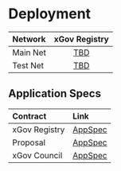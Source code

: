# Deployment

| Network  |                 xGov Registry                 |
|:---------|:---------------------------------------------:|
| Main Net |     [TBD](https://lora.algokit.io/app-id)     |
| Test Net | [TBD](https://lora.algokit.io/testnet/app-id) |

## Application Specs

| Contract      | Link                                                                                                                                    |
|:--------------|:----------------------------------------------------------------------------------------------------------------------------------------|
| xGov Registry | [AppSpec](https://github.com/algorandfoundation/xgov-beta-sc/blob/main/smart_contracts/artifacts/xgov_registry/XGovRegistry.arc32.json) |
| Proposal      | [AppSpec](https://github.com/algorandfoundation/xgov-beta-sc/blob/main/smart_contracts/artifacts/proposal/Proposal.arc32.json)          |
| xGov Council  | [AppSpec](https://github.com/algorandfoundation/xgov-beta-sc/blob/main/smart_contracts/artifacts/proposal/Council.arc32.json)           |
